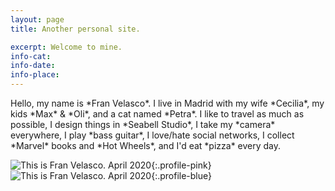 ```yaml
---
layout: page
title: Another personal site.

excerpt: Welcome to mine.
info-cat:
info-date: 
info-place: 
---
```


<span class="big-text">
Hello, my name is *Fran Velasco*. I live in Madrid with my wife *Cecilia*, my kids *Max* & *Oli*, and a cat named *Petra*. I like to travel as much as possible, I design things in *Seabell Studio*, I take my *camera* everywhere, I play *bass guitar*, I love/hate social networks, I collect *Marvel* books and *Hot Wheels*, and I'd eat *pizza* every day.
</span>

<br>

![This is Fran Velasco. April 2020](../assets/imgs/fran-profile-pink.jpg){:.profile-pink}
![This is Fran Velasco. April 2020](../assets/imgs/fran-profile-blue.jpg){:.profile-blue}
